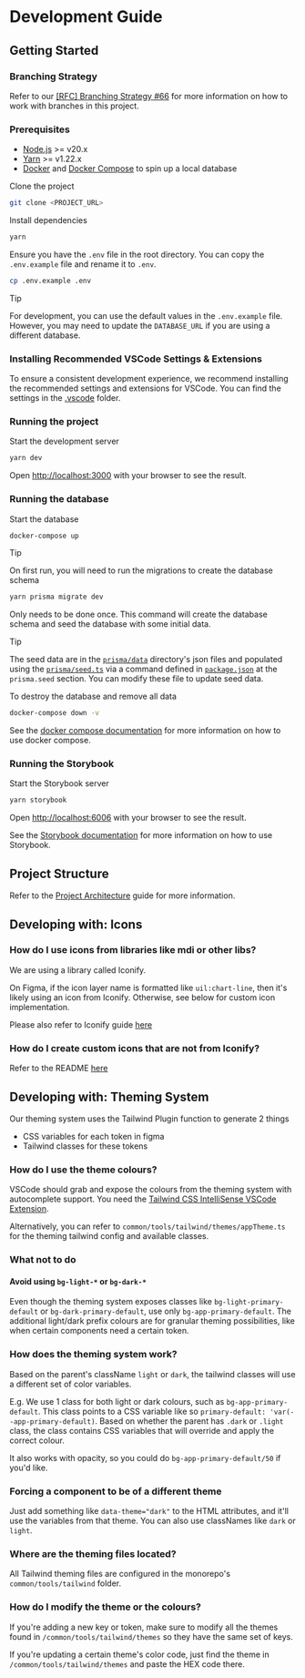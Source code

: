 # Development Guide

## Getting Started

### Branching Strategy

Refer to our [[RFC] Branching Strategy
#66](https://github.com/AfterClass-io/afterclass.io-v2/discussions/66) for more
information on how to work with branches in this project.

### Prerequisites

- [Node.js](https://nodejs.org/en/) >= v20.x
- [Yarn](https://yarnpkg.com/) >= v1.22.x
- [Docker](https://www.docker.com/) and [Docker
  Compose](https://docs.docker.com/compose/) to spin up a local database

Clone the project

```sh
git clone <PROJECT_URL>
```

Install dependencies

```sh
yarn
```

Ensure you have the `.env` file in the root directory. You can copy the
`.env.example` file and rename it to `.env`.

```sh
cp .env.example .env
```

> [!TIP]
> For development, you can use the default values in the `.env.example`
> file. However, you may need to update the `DATABASE_URL` if you are using a
> different database.

### Installing Recommended VSCode Settings & Extensions

To ensure a consistent development experience, we recommend installing the
recommended settings and extensions for VSCode. You can find the settings in the
[.vscode](.vscode) folder.

### Running the project

Start the development server

```sh
yarn dev
```

Open [http://localhost:3000](http://localhost:3000) with your browser to see the
result.

### Running the database

Start the database

```sh
docker-compose up
```

> [!TIP]
> On first run, you will need to run the migrations to create the
> database schema

```sh
yarn prisma migrate dev
```

Only needs to be done once. This command will create the database schema and
seed the database with some initial data.

> [!TIP]
> The seed data are in the [`prisma/data`](prisma/data/) directory's json
> files and populated using the [`prisma/seed.ts`](prisma/seed.ts) via a command
> defined in [`package.json`](package.json) at the `prisma.seed` section. You
> can modify these file to update seed data.

To destroy the database and remove all data

```sh
docker-compose down -v
```

See the [docker compose documentation](https://docs.docker.com/compose/) for
more information on how to use docker compose.

### Running the Storybook

Start the Storybook server

```sh
yarn storybook
```

Open [http://localhost:6006](http://localhost:6006) with your browser to see the
result.

See the [Storybook documentation](https://storybook.js.org/docs/get-started) for
more information on how to use Storybook.

## Project Structure

Refer to the [Project Architecture](ARCHITECTURE.md) guide for more information.

## Developing with: Icons

### How do I use icons from libraries like mdi or other libs?

We are using a library called Iconify.

On Figma, if the icon layer name is formatted like `uil:chart-line`, then it's
likely using an icon from Iconify. Otherwise, see below for custom icon
implementation.

Please also refer to Iconify guide
[here](https://github.com/iconify/iconify/tree/main/iconify-icon/react)

### How do I create custom icons that are not from Iconify?

Refer to the README
[here](https://github.com/AfterClass-io/afterclass.io-v2/tree/main/src/common/components/CustomIcon/README.md)

## Developing with: Theming System

Our theming system uses the Tailwind Plugin function to generate 2 things

- CSS variables for each token in figma
- Tailwind classes for these tokens

### How do I use the theme colours?

VSCode should grab and expose the colours from the theming system with
autocomplete support. You need the [Tailwind CSS IntelliSense VSCode
Extension](https://marketplace.visualstudio.com/items?itemName=bradlc.vscode-tailwindcss).

Alternatively, you can refer to `common/tools/tailwind/themes/appTheme.ts` for
the theming tailwind config and available classes.

### What not to do

#### Avoid using `bg-light-*` or `bg-dark-*`

Even though the theming system exposes classes like `bg-light-primary-default`
or `bg-dark-primary-default`, use only `bg-app-primary-default`. The additional
light/dark prefix colours are for granular theming possibilities, like when
certain components need a certain token.

### How does the theming system work?

Based on the parent's className `light` or `dark`, the tailwind classes will use
a different set of color variables.

E.g. We use 1 class for both light or dark colours, such as
`bg-app-primary-default`. This class points to a CSS variable like so
`primary-default: 'var(--app-primary-default)`. Based on whether the parent has
`.dark` or `.light` class, the class contains CSS variables that will override
and apply the correct colour.

It also works with opacity, so you could do `bg-app-primary-default/50` if you'd
like.

### Forcing a component to be of a different theme

Just add something like `data-theme="dark"` to the HTML attributes, and it'll
use the variables from that theme. You can also use classNames like `dark` or
`light`.

### Where are the theming files located?

All Tailwind theming files are configured in the monorepo's
`common/tools/tailwind` folder.

### How do I modify the theme or the colours?

If you're adding a new key or token, make sure to modify all the themes found in
`/common/tools/tailwind/themes` so they have the same set of keys.

If you're updating a certain theme's color code, just find the theme in
`/common/tools/tailwind/themes` and paste the HEX code there.
